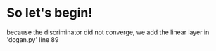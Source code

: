 # So let's begin!


because the discriminator did not converge, we add the linear layer in 'dcgan.py' line 89

